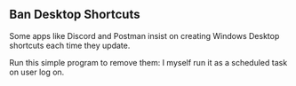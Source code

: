 ## Ban Desktop Shortcuts

Some apps like Discord and Postman insist on creating Windows Desktop shortcuts each time they update. 

Run this simple program to remove them: I myself run it as a scheduled task on user log on.